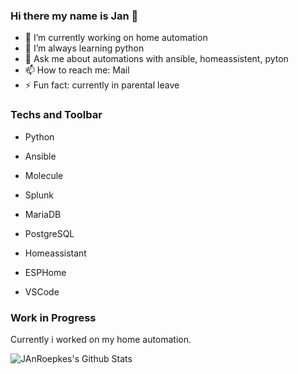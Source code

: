 ### Hi there my name is Jan 👋

- 🔭 I’m currently working on home automation
- 🌱 I’m always learning python
- 💬 Ask me about automations with ansible, homeassistent, pyton
- 📫 How to reach me: Mail
- ⚡ Fun fact: currently in parental leave

### Techs and Toolbar
- Python
- Ansible
- Molecule
- Splunk
- MariaDB
- PostgreSQL
  
- Homeassistant
- ESPHome
- VSCode

### Work in Progress
Currently i worked on my home automation.

<img align="left" alt="JAnRoepkes's Github Stats" src="https://github-readme-stats-git-masterrstaa-rickstaa.vercel.app//api?username=roepke-jan&show_icons=true&hide_border=true&theme=dark" />
